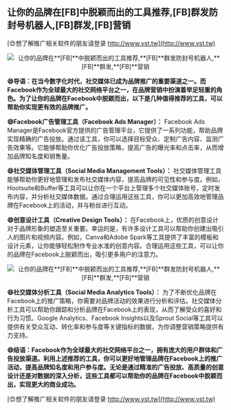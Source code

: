 ## **让你的品牌在**[FB]**中脱颖而出的工具推荐,**[FB]**群发防封号机器人,**[FB]**群发,**[FB]**营销**

[😍想了解推广相关软件的朋友请登录 http://www.vst.tw](http://www.vst.tw)

 <center><img src="https://vst.tw/MP4/tuiguang/png/3.png" alt="让你的品牌在**[FB]**中脱颖而出的工具推荐,**[FB]**群发防封号机器人,**[FB]**群发,**[FB]**营销"></center>

**😄导语：在当今数字化时代，社交媒体已成为品牌推广的重要渠道之一。而Facebook作为全球最大的社交网络平台之一，在品牌营销中扮演着举足轻重的角色。为了让你的品牌在Facebook中脱颖而出，以下是几种值得推荐的工具，可以帮助你实现更有效的品牌推广。**

**😄Facebook广告管理工具（Facebook Ads Manager）：**
Facebook Ads Manager是Facebook官方提供的广告管理平台，它提供了一系列功能，帮助品牌实现精确的广告投放。通过该工具，你可以选择目标受众、定制广告内容、监测广告效果等。它能够帮助你优化广告投放策略，提高广告的曝光率和点击率，从而增加品牌知名度和销售量。

**😄社交媒体管理工具（Social Media Management Tools）：**
社交媒体管理工具能够帮助你更好地管理和发布社交媒体内容，提高品牌的可见性和参与度。例如，Hootsuite和Buffer等工具可以让你在一个平台上管理多个社交媒体账号，定时发布内容，并分析社交媒体数据。通过合理运用这些工具，你可以更加高效地管理品牌在Facebook上的活动，并与粉丝进行互动。

**😄创意设计工具（Creative Design Tools）：**
在Facebook上，优质的创意设计对于品牌形象的塑造至关重要。幸运的是，有许多设计工具可以帮助你创建出吸引人的图片和视频内容。例如，Canva和Adobe Spark等工具提供了丰富的模板和设计元素，让你能够轻松制作专业水准的创意内容。合理运用这些工具，可以让你的品牌在Facebook上脱颖而出，吸引更多用户的注意力。

 <center><img src="https://vst.tw/MP4/tuiguang/png/5.png" alt="让你的品牌在**[FB]**中脱颖而出的工具推荐,**[FB]**群发防封号机器人,**[FB]**群发,**[FB]**营销"></center>

**😄社交媒体分析工具（Social Media Analytics Tools）：**
为了不断优化品牌在Facebook上的推广策略，你需要对品牌活动的效果进行分析和评估。社交媒体分析工具可以帮助你跟踪和分析品牌在Facebook上的表现，从而了解受众的喜好和行为习惯。Google Analytics、Facebook Insights以及Sprout Social等工具可以提供有关受众互动、转化率和参与度等关键指标的数据，为你调整营销策略提供有力支持。

**😄结语：Facebook作为全球最大的社交网络平台之一，拥有庞大的用户群体和广告投放渠道。利用上述推荐的工具，你可以更好地管理品牌在Facebook上的推广活动，提高品牌知名度和用户参与度。无论是通过精准的广告投放、高质量的创意设计还是对数据的深入分析，这些工具都可以帮助你的品牌在Facebook中脱颖而出，实现更大的商业成功。**

[😍想了解推广相关软件的朋友请登录 http://www.vst.tw](http://www.vst.tw)



